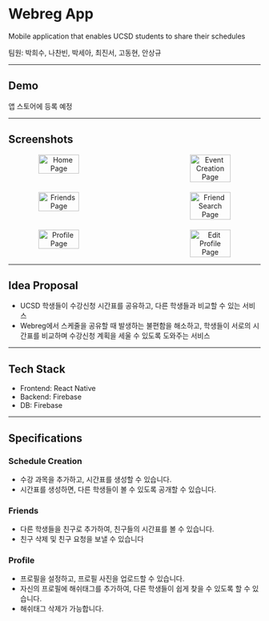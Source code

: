 # Webreg App

Mobile application that enables UCSD students to share their schedules

팀원: 박희수, 나찬빈, 박세아, 최진서, 고동현, 안상규

---

## Demo

앱 스토어에 등록 예정

---

## Screenshots

<div style="text-align: center; display: flex; justify-content: space-between; margin-bottom: 20px;">
    <img src="images/webreg-project/schedule-app-1.png" alt="Home Page" width="40%" />
    <img src="images/webreg-project/webreg-schedule-create.png" alt="Event Creation Page" width="40%" />
</div>

<div style="text-align: center; display: flex; justify-content: space-between; margin-bottom: 20px;">
    <img src="images/webreg-project/webreg-friends.png" alt="Friends Page" width="40%" />
    <img src="images/webreg-project/webreg-search.png" alt="Friend Search Page" width="40%" />
</div>

<div style="text-align: center; display: flex; justify-content: space-between;">
    <img src="images/webreg-project/webreg-profile.png" alt="Profile Page" width="40%" />
    <img src="images/webreg-project/webreg-profile-edit.png" alt="Edit Profile Page" width="40%" />
</div>

---

## Idea Proposal
- UCSD 학생들이 수강신청 시간표를 공유하고, 다른 학생들과 비교할 수 있는 서비스
- Webreg에서 스케줄을 공유할 때 발생하는 불편함을 해소하고, 학생들이 서로의 시간표를 비교하며 수강신청 계획을 세울 수 있도록 도와주는 서비스

---

## Tech Stack
- Frontend: React Native
- Backend: Firebase
- DB: Firebase

---

## Specifications

### Schedule Creation
- 수강 과목을 추가하고, 시간표를 생성할 수 있습니다.
- 시간표를 생성하면, 다른 학생들이 볼 수 있도록 공개할 수 있습니다.

### Friends
- 다른 학생들을 친구로 추가하여, 친구들의 시간표를 볼 수 있습니다.
- 친구 삭제 및 친구 요청을 보낼 수 있습니다

### Profile
- 프로필을 설정하고, 프로필 사진을 업로드할 수 있습니다.
- 자신의 프로필에 해쉬태그를 추가하여, 다른 학생들이 쉽게 찾을 수 있도록 할 수 있습니다.
- 해쉬태그 삭제가 가능합니다.